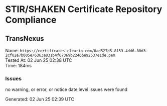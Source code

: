 # STIR/SHAKEN Certificate Repository Compliance

## TransNexus

Name: `https://certificates.clearip.com/0ad527d5-8153-4dd6-80d3-2cf02e7b005e/6363a031b4f67369b2246be92537e1de.pem`\
Tested At: 02 Jun 25 02:38 UTC\
Time: 184ms

### Issues

no warning, or error, or notice date level issues were found

Generated: 02 Jun 25 02:39 UTC
